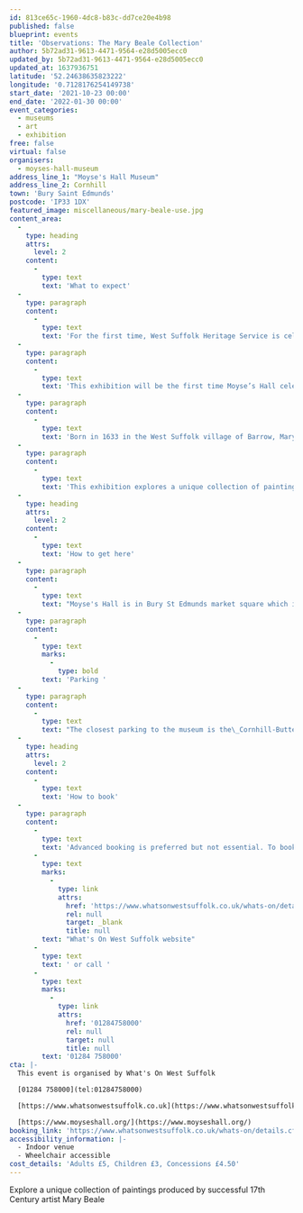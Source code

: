 ```yaml
---
id: 813ce65c-1960-4dc8-b83c-dd7ce20e4b98
published: false
blueprint: events
title: 'Observations: The Mary Beale Collection'
author: 5b72ad31-9613-4471-9564-e28d5005ecc0
updated_by: 5b72ad31-9613-4471-9564-e28d5005ecc0
updated_at: 1637936751
latitude: '52.24638635823222'
longitude: '0.7128176254149738'
start_date: '2021-10-23 00:00'
end_date: '2022-01-30 00:00'
event_categories:
  - museums
  - art
  - exhibition
free: false
virtual: false
organisers:
  - moyses-hall-museum
address_line_1: "Moyse's Hall Museum"
address_line_2: Cornhill
town: 'Bury Saint Edmunds'
postcode: 'IP33 1DX'
featured_image: miscellaneous/mary-beale-use.jpg
content_area:
  -
    type: heading
    attrs:
      level: 2
    content:
      -
        type: text
        text: 'What to expect'
  -
    type: paragraph
    content:
      -
        type: text
        text: 'For the first time, West Suffolk Heritage Service is celebrating its collection of Mary Beale portraits - one of the largest of any public institution in the country.'
  -
    type: paragraph
    content:
      -
        type: text
        text: 'This exhibition will be the first time Moyse’s Hall celebrates en masse this collection with over 25 of Mary’s original portraits of the great and good (or questionable) of 17th Century England.'
  -
    type: paragraph
    content:
      -
        type: text
        text: 'Born in 1633 in the West Suffolk village of Barrow, Mary Beale would go on to become one of the 17th Century’s most prolific female portrait artists.'
  -
    type: paragraph
    content:
      -
        type: text
        text: 'This exhibition explores a unique collection of paintings produced by a successful professional female artist in an Arts Industry household during one of England’s most turbulent centuries.'
  -
    type: heading
    attrs:
      level: 2
    content:
      -
        type: text
        text: 'How to get here'
  -
    type: paragraph
    content:
      -
        type: text
        text: "Moyse's Hall is in Bury St Edmunds market square which is a five minute walk from the bus station."
  -
    type: paragraph
    content:
      -
        type: text
        marks:
          -
            type: bold
        text: 'Parking '
  -
    type: paragraph
    content:
      -
        type: text
        text: "The closest parking to the museum is the\_Cornhill-Buttermarket\_car park\_(short stays of up to 1 hour only, closed on market days)\_or alternatively the\_long stay car park\_St Andrews car park\_is a 5 minutes walk from the museum."
  -
    type: heading
    attrs:
      level: 2
    content:
      -
        type: text
        text: 'How to book'
  -
    type: paragraph
    content:
      -
        type: text
        text: 'Advanced booking is preferred but not essential. To book please visit the '
      -
        type: text
        marks:
          -
            type: link
            attrs:
              href: 'https://www.whatsonwestsuffolk.co.uk/whats-on/details.cfm?id=649347'
              rel: null
              target: _blank
              title: null
        text: "What's On West Suffolk website"
      -
        type: text
        text: ' or call '
      -
        type: text
        marks:
          -
            type: link
            attrs:
              href: '01284758000'
              rel: null
              target: null
              title: null
        text: '01284 758000'
cta: |-
  This event is organised by What's On West Suffolk

  [01284 758000](tel:01284758000)

  [https://www.whatsonwestsuffolk.co.uk](https://www.whatsonwestsuffolk.co.uk/whats-on/details.cfm?id=649347)

  [https://www.moyseshall.org/](https://www.moyseshall.org/)
booking_link: 'https://www.whatsonwestsuffolk.co.uk/whats-on/details.cfm?id=649347'
accessibility_information: |-
  - Indoor venue
  - Wheelchair accessible
cost_details: 'Adults £5, Children £3, Concessions £4.50'
---
```

Explore a unique collection of paintings produced by successful 17th Century artist Mary Beale